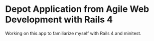# Depot Application from Agile Web Development with Rails 4

Working on this app to familiarize myself with Rails 4 and minitest.

